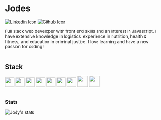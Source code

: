 # Jodes
[![Linkedin Icon](https://img.shields.io/badge/-%20linkedin-blue?style=flat-square&logo=linkedin&logoColor=white&link=https://www.linkedin.com/in/jody-eggleston/)](https://www.linkedin.com/in/jody-eggleston/)
[![Github Icon](https://img.shields.io/github/followers/jmeggles?color=pink&label=Follow%20Me&style=social)](https://github.com/jmeggles)

Full stack web developer with front end skills and an interest in Javascript.  I have extensive knowledge in logistics, experience in nutrition, health & fitness, and education in criminal justice. I love learning and have a new passion for coding!
<br><br>

## Stack 
<code><img height="30" src="https://www.vectorlogo.zone/logos/github/github-ar21.svg"></code>
<code><img height="30" src="https://www.vectorlogo.zone/logos/mysql/mysql-horizontal.svg"></code>
<code><img height="30" src="https://www.vectorlogo.zone/logos/nodejs/nodejs-horizontal.svg"></code>
<code><img height="30" src="https://www.vectorlogo.zone/logos/javascript/javascript-horizontal.svg"></code>
<code><img height="30" src="https://www.vectorlogo.zone/logos/expressjs/expressjs-ar21.svg"></code>
<code><img height="30" src="https://www.vectorlogo.zone/logos/w3_html5/w3_html5-ar21.svg"></code>
<code><img height="30" src="https://www.vectorlogo.zone/logos/handlebarsjs/handlebarsjs-ar21.svg"></code>
<code><img height="35" src="https://www.vectorlogo.zone/logos/mongodb/mongodb-ar21.svg"></code> 
<code><img height="35" src="https://www.vectorlogo.zone/logos/reactjs/reactjs-ar21.svg"><br><br></code> 

### Stats
![Jody's stats](https://github-readme-stats.vercel.app/api?username=jmeggles&show_icons=true)
